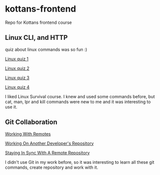# kottans-frontend
Repo for Kottans frontend course

## Linux CLI, and HTTP

quiz about linux commands was so fun :)

[Linux quiz 1](https://github.com/AlexandraGres/kottans-frontend/blob/main/task_linux_cli/quiz1.png)

[Linux quiz 2](https://github.com/AlexandraGres/kottans-frontend/blob/main/task_linux_cli/quiz2.png)

[Linux quiz 3](https://github.com/AlexandraGres/kottans-frontend/blob/main/task_linux_cli/quiz3.png)

[Linux quiz 4](https://github.com/AlexandraGres/kottans-frontend/blob/main/task_linux_cli/quiz4.png)

I liked Linux Survival course. I knew and used some commands before, but cat, man, lpr and kill commands were new to me and it was interesting to use it.

## Git Collaboration

[Working With Remotes](https://github.com/AlexandraGres/kottans-frontend/blob/main/task_git_collaboration/1.png)

[Working On Another Developer's Repository](https://github.com/AlexandraGres/kottans-frontend/blob/main/task_git_collaboration/1.png)

[Staying In Sync With A Remote Repository](https://github.com/AlexandraGres/kottans-frontend/blob/main/task_git_collaboration/1.png)

I didn't use Git in my work before, so it was interesting to learn all these git commands, create repository and work with it.